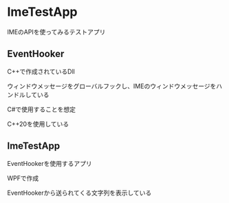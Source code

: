 # ImeTestApp
IMEのAPIを使ってみるテストアプリ

## EventHooker
C++で作成されているDll

ウィンドウメッセージをグローバルフックし、IMEのウィンドウメッセージをハンドルしている

C#で使用することを想定

C++20を使用している


## ImeTestApp
EventHookerを使用するアプリ

WPFで作成

EventHookerから送られてくる文字列を表示している
